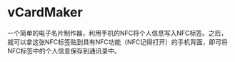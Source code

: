 # vCardMaker
一个简单的电子名片制作器，利用手机的NFC将个人信息写入NFC标签。之后，就可以拿这张NFC标签贴到具有NFC功能（NFC记得打开）的手机背面，即可将NFC标签中的个人信息保存到通讯录中。
